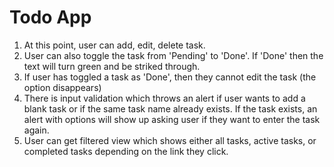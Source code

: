 # Todo App

1. At this point, user can add, edit, delete task.
2. User can also toggle the task from 'Pending' to 'Done'. If 'Done' then the text will turn green and be striked through.
3. If user has toggled a task as 'Done', then they cannot edit the task (the option disappears)
4. There is input validation which throws an alert if user wants to add a blank task or if the same task name already exists. If the task exists, an alert with options will show up asking user if they want to enter the task again.
5. User can get filtered view which shows either all tasks, active tasks, or completed tasks depending on the link they click.

